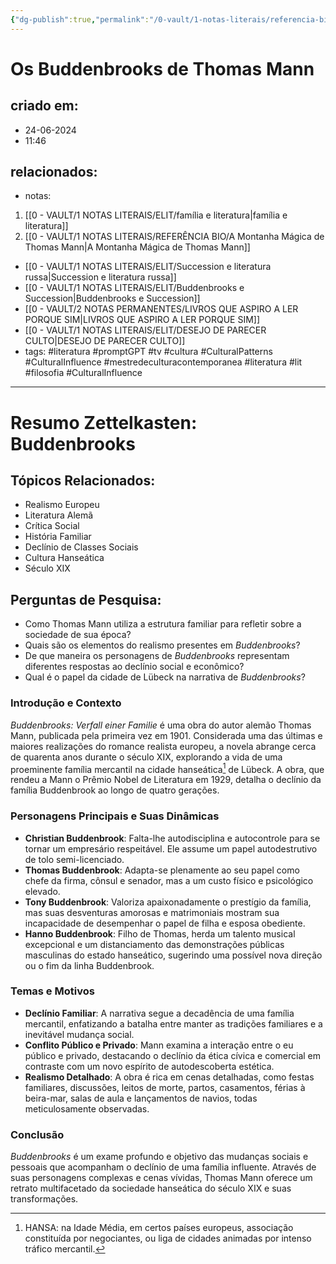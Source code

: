 ```yaml
---
{"dg-publish":true,"permalink":"/0-vault/1-notas-literais/referencia-bio/os-buddenbrooks-de-thomas-mann/","tags":["literatura","promptGPT","tv","cultura","CulturalPatterns","CulturalInfluence","mestredeculturacontemporanea","lit","filosofia"],"dgHomeLink":true,"dgShowLocalGraph":true,"dgShowFileTree":true,"dgEnableSearch":true,"noteIcon":""}
---
```


# Os Buddenbrooks de Thomas Mann

## criado em: 
- 24-06-2024
- 11:46
## relacionados:
- notas:
1. [[0 - VAULT/1 NOTAS LITERAIS/ELIT/família e literatura\|família e literatura]]
2. [[0 - VAULT/1 NOTAS LITERAIS/REFERÊNCIA BIO/A Montanha Mágica de Thomas Mann\|A Montanha Mágica de Thomas Mann]]
- [[0 - VAULT/1 NOTAS LITERAIS/ELIT/Succession e literatura russa\|Succession e literatura russa]]
- [[0 - VAULT/1 NOTAS LITERAIS/ELIT/Buddenbrooks e Succession\|Buddenbrooks e Succession]]
- [[0 - VAULT/2 NOTAS PERMANENTES/LIVROS QUE ASPIRO A LER PORQUE SIM\|LIVROS QUE ASPIRO A LER PORQUE SIM]]
- [[0 - VAULT/1 NOTAS LITERAIS/ELIT/DESEJO DE PARECER CULTO\|DESEJO DE PARECER CULTO]]
- tags: #literatura #promptGPT #tv #cultura #CulturalPatterns #CulturalInfluence #mestredeculturacontemporanea  #literatura #lit #filosofia #CulturalInfluence 
---

# Resumo Zettelkasten: Buddenbrooks

## Tópicos Relacionados:

- Realismo Europeu
- Literatura Alemã
- Crítica Social
- História Familiar
- Declínio de Classes Sociais
- Cultura Hanseática
- Século XIX

## Perguntas de Pesquisa:

- Como Thomas Mann utiliza a estrutura familiar para refletir sobre a sociedade de sua época?
- Quais são os elementos do realismo presentes em *Buddenbrooks*?
- De que maneira os personagens de *Buddenbrooks* representam diferentes respostas ao declínio social e econômico?
- Qual é o papel da cidade de Lübeck na narrativa de *Buddenbrooks*?

### **Introdução e Contexto**

*Buddenbrooks: Verfall einer Familie* é uma obra do autor alemão Thomas Mann, publicada pela primeira vez em 1901. Considerada uma das últimas e maiores realizações do romance realista europeu, a novela abrange cerca de quarenta anos durante o século XIX, explorando a vida de uma proeminente família mercantil na cidade hanseática[^1] de Lübeck. A obra, que rendeu a Mann o Prêmio Nobel de Literatura em 1929, detalha o declínio da família Buddenbrook ao longo de quatro gerações.

### **Personagens Principais e Suas Dinâmicas**

- **Christian Buddenbrook**: Falta-lhe autodisciplina e autocontrole para se tornar um empresário respeitável. Ele assume um papel autodestrutivo de tolo semi-licenciado.
- **Thomas Buddenbrook**: Adapta-se plenamente ao seu papel como chefe da firma, cônsul e senador, mas a um custo físico e psicológico elevado.
- **Tony Buddenbrook**: Valoriza apaixonadamente o prestígio da família, mas suas desventuras amorosas e matrimoniais mostram sua incapacidade de desempenhar o papel de filha e esposa obediente.
- **Hanno Buddenbrook**: Filho de Thomas, herda um talento musical excepcional e um distanciamento das demonstrações públicas masculinas do estado hanseático, sugerindo uma possível nova direção ou o fim da linha Buddenbrook.

### **Temas e Motivos**

- **Declínio Familiar**: A narrativa segue a decadência de uma família mercantil, enfatizando a batalha entre manter as tradições familiares e a inevitável mudança social.
- **Conflito Público e Privado**: Mann examina a interação entre o eu público e privado, destacando o declínio da ética cívica e comercial em contraste com um novo espírito de autodescoberta estética.
- **Realismo Detalhado**: A obra é rica em cenas detalhadas, como festas familiares, discussões, leitos de morte, partos, casamentos, férias à beira-mar, salas de aula e lançamentos de navios, todas meticulosamente observadas.

### **Conclusão**

*Buddenbrooks* é um exame profundo e objetivo das mudanças sociais e pessoais que acompanham o declínio de uma família influente. Através de suas personagens complexas e cenas vívidas, Thomas Mann oferece um retrato multifacetado da sociedade hanseática do século XIX e suas transformações.

[^1]: HANSA: na Idade Média, em certos países europeus, associação constituída por negociantes, ou liga de cidades animadas por intenso tráfico mercantil.